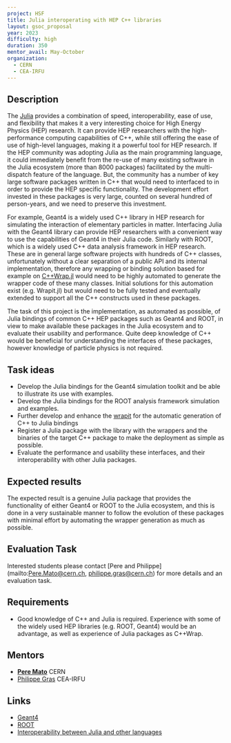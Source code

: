 ```yaml
---
project: HSF
title: Julia interoperating with HEP C++ libraries 
layout: gsoc_proposal
year: 2023
difficulty: high
duration: 350
mentor_avail: May-October
organization:
  - CERN
  - CEA-IRFU
---
```


## Description
The [Julia](https://julialang.org) provides a combination of speed, interoperability, ease of use, and flexibility that makes it a very interesting choice for High Energy Physics (HEP) research. It can provide HEP researchers with the high-performance computing capabilities of C++, while still offering the ease of use of high-level languages, making it a powerful tool for HEP research. If the HEP community was adopting Julia as the main programming language, it could immediately benefit from the re-use of many existing software in the Julia ecosystem (more than 8000 packages) facilitated by the multi-dispatch feature of the language. But, the community has a number of key large software packages written in C++ that would need to interfaced to in order to provide the HEP specific functionality. The development effort invested in these packages is very large, counted on several hundred of person-years, and we need to preserve this investment.

For example, Geant4 is a widely used C++ library in HEP research for simulating the interaction of elementary particles in matter. Interfacing Julia with the Geant4 library can provide HEP researchers with a convenient way to use the capabilities of Geant4 in their Julia code. Similarly with ROOT, which is a widely used C++ data analysis framework in HEP research. These are in general large software projects with hundreds of C++ classes, unfortunately without a clear separation of a public API and its internal implementation, therefore any wrapping or binding solution based for example on [C++Wrap.jl](https://github.com/JuliaInterop/CxxWrap.jl) would need to be highly automated to generate the wrapper code of these many classes. Initial solutions for this automation exist (e.g. Wrapit.jl) but would need to be fully tested and eventually extended to support all the C++ constructs used in these packages. 

The task of this project is the implementation, as automated as possible, of Julia bindings of common C++ HEP packages such as Geant4 and ROOT, in view to make available these packages in the Julia ecosystem and to evaluate their usability and performance. Quite deep knowledge of C++ would be beneficial for understanding the interfaces of these packages, however knowledge of particle physics is not required.

## Task ideas
 * Develop the Julia bindings for the Geant4 simulation toolkit and be able to illustrate its use with examples.
 * Develop the Julia bindings for the ROOT analysis framework simulation and examples.
 * Further develop and enhance the [wrapit](https://github.com/grasph/wrapit) for the automatic generation of C++ to Julia bindings
 * Register a Julia package with the library with the wrappers and the binaries of the target C++ package to make the deployment as simple as possible.
 * Evaluate the performance and usability these interfaces, and their interoperability with other Julia packages. 

## Expected results
The expected result is a genuine Julia package that provides the functionality of either Geant4 or ROOT to the Julia ecosystem, and this is done in a very sustainable manner to follow the evolution of these packages with minimal effort by automating the wrapper generation as much as possible. 

## Evaluation Task
Interested students please contact [Pere and Philippe](mailto:Pere.Mato@cern.ch, philippe.gras@cern.ch) for more details and an evaluation task.

## Requirements
 * Good knowledge of C++ and Julia is required. Experience with some of the widely used HEP libraries (e.g. ROOT, Geant4) would be an advantage, as well as experience of Julia packages as C++Wrap.

## Mentors
 * **[Pere Mato](mailto:pere.mato@cern.ch)** CERN
 * [Philippe Gras](mailto:philippe.gras@cern.ch) CEA-IRFU

## Links
 * [Geant4](https://geant4.web.cern.ch)
 * [ROOT](https://root.cern.ch)
 * [Interoperability between Julia and other languages](https://github.com/JuliaInterop)

